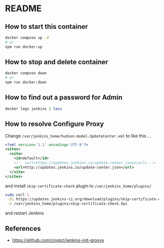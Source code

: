 # README
## How to start this container

```bash
docker compose up -d
# or
npm run docker:up
```

## How to stop and delete container

```bash
docker compose down
# or
npm run docker:down
```

## How to find out a password for Admin

```bash
docker logs jenkins | less
```

## How to resolve Configure Proxy

Change `/var/jenkins_home/hudson.model.UpdateCenter.xml` to like this ...

```xml
<?xml version='1.1' encoding='UTF-8'?>
<sites>
  <site>
    <id>default</id>
    <!-- <url>https://updates.jenkins.io/update-center.json</url> -->
    <url>http://updates.jenkins.io/update-center.json</url>
  </site>
</sites>
```

and install `skip-certificate-check` plugin to `/var/jenkins_home/plugins/`

```bash
sudo curl \
 -SL https://updates.jenkins-ci.org/download/plugins/skip-certificate-check/1.0/skip-certificate-check.hpi \
 -o /var/jenkins_home/plugins/skip-certificate-check.hpi
```

and restart Jenkins

## References

- <https://github.com/cinqict/jenkins-init-groovy>

